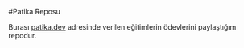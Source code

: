 #Patika Reposu

Burası [patika.dev](https://patika.dev) adresinde verilen eğitimlerin ödevlerini paylaştığım repodur.